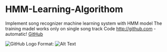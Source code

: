 # HMM-Learning-Algorithom
Implement song recognizer machine learning system with HMM model
The training madel works only on single song track
Code 
http://github.com - automatic!
[GitHub](http://github.com)

![GitHub Logo](/images/logo.png)
Format: ![Alt Text](url)
